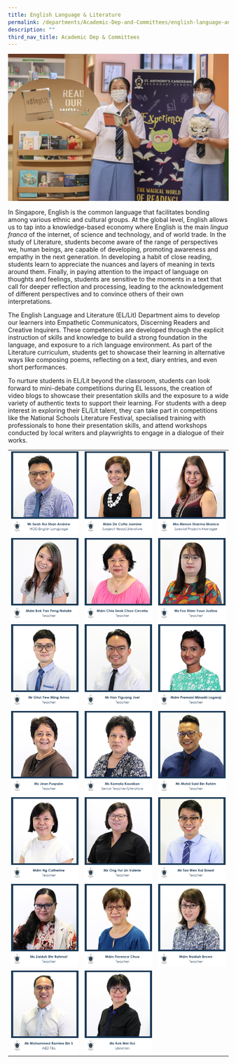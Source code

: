 ```yaml
---
title: English Language & Literature
permalink: /departments/Academic-Dep-and-Committees/english-language-and-literature/
description: ""
third_nav_title: Academic Dep & Committees
---
```

![](/images/Departments/Academic%20Dep%20&%20Comittee/ENGLISH%20LANGUAGE%20&%20LITERATURE/IMG_0583-1024x683.jpg)

In Singapore, English is the common language that facilitates bonding among various ethnic and cultural groups. At the global level, English allows us to tap into a knowledge-based economy where English is the main _lingua franca_ of the internet, of science and technology, and of world trade. In the study of Literature, students become aware of the range of perspectives we, human beings, are capable of developing, promoting awareness and empathy in the next generation. In developing a habit of close reading, students learn to appreciate the nuances and layers of meaning in texts around them. Finally, in paying attention to the impact of language on thoughts and feelings, students are sensitive to the moments in a text that call for deeper reflection and processing, leading to the acknowledgement of different perspectives and to convince others of their own interpretations.

The English Language and Literature (EL/Lit) Department aims to develop our learners into Empathetic Communicators, Discerning Readers and Creative Inquirers. These competencies are developed through the explicit instruction of skills and knowledge to build a strong foundation in the language, and exposure to a rich language environment. As part of the Literature curriculum, students get to showcase their learning in alternative ways like composing poems, reflecting on a text, diary entries, and even short performances.

To nurture students in EL/Lit beyond the classroom, students can look forward to mini-debate competitions during EL lessons, the creation of video blogs to showcase their presentation skills and the exposure to a wide variety of authentic texts to support their learning. For students with a deep interest in exploring their EL/Lit talent, they can take part in competitions like the National Schools Literature Festival, specialised training with professionals to hone their presentation skills, and attend workshops conducted by local writers and playwrights to engage in a dialogue of their works.

|   |   |   |
|---|---|---|
| ![](/images/Departments/Academic%20Dep%20&%20Comittee/ENGLISH%20LANGUAGE%20&%20LITERATURE/1_Mr-Seah-Hui-Shan-Andrew.jpg)  | ![](/images/Departments/Academic%20Dep%20&%20Comittee/ENGLISH%20LANGUAGE%20&%20LITERATURE/2_MDM-DE-COTTA-JANNINE.jpg)  |![](/images/Departments/Academic%20Dep%20&%20Comittee/ENGLISH%20LANGUAGE%20&%20LITERATURE/3_MRS-MENON-SHARMA-MONICA.jpg)  |
|  ![](/images/Departments/Academic%20Dep%20&%20Comittee/ENGLISH%20LANGUAGE%20&%20LITERATURE/4_MDM-NATALIE-BOK-YAN-PENG-1.jpg)  |  ![](/images/Departments/Academic%20Dep%20&%20Comittee/ENGLISH%20LANGUAGE%20&%20LITERATURE/5_MDM-CECELIA-CHIA-SEOK-CHOO.jpg) | ![](/images/Departments/Academic%20Dep%20&%20Comittee/ENGLISH%20LANGUAGE%20&%20LITERATURE/7_MS-FOO-KHIM-YOUN-JUSTINA.jpg)  |
|![](/images/Departments/Academic%20Dep%20&%20Comittee/ENGLISH%20LANGUAGE%20&%20LITERATURE/8_MR-GHUI-YEW-MING-AMOS.jpg)   |![](/images/Departments/Academic%20Dep%20&%20Comittee/ENGLISH%20LANGUAGE%20&%20LITERATURE/9_MR-HAN-YIGUANG-JOEL.jpg)   |  ![](/images/Departments/Academic%20Dep%20&%20Comittee/ENGLISH%20LANGUAGE%20&%20LITERATURE/Mdm-Premani-Minashi-Logaraj-EL-Dept-Teacher.jpg) |
|  ![](/images/Departments/Academic%20Dep%20&%20Comittee/ENGLISH%20LANGUAGE%20&%20LITERATURE/11_MS-JEAN-PUSPALM.jpg) |![](/images/Departments/Academic%20Dep%20&%20Comittee/ENGLISH%20LANGUAGE%20&%20LITERATURE/12_MS-KAMALA-KAUSIKAN.jpg)   | ![](/images/Departments/Academic%20Dep%20&%20Comittee/ENGLISH%20LANGUAGE%20&%20LITERATURE/13_MR-MOHD-SAID.jpg)  |
|  ![](/images/Departments/Academic%20Dep%20&%20Comittee/ENGLISH%20LANGUAGE%20&%20LITERATURE/15_MDM-CATHERINE-NG.jpg) | ![](/images/Departments/Academic%20Dep%20&%20Comittee/ENGLISH%20LANGUAGE%20&%20LITERATURE/17_MS-ONG-HUI-LIN-VALERIE.jpg)  | ![](/images/Departments/Academic%20Dep%20&%20Comittee/ENGLISH%20LANGUAGE%20&%20LITERATURE/19_MR-ERNEST-TAN.jpg)  |
| ![](/images/Departments/Academic%20Dep%20&%20Comittee/ENGLISH%20LANGUAGE%20&%20LITERATURE/20_MS-ZAIDAH-BTE-RAHMAT.jpg)  | ![](/images/Departments/Academic%20Dep%20&%20Comittee/ENGLISH%20LANGUAGE%20&%20LITERATURE/6_MRS-FLORENCE-CHIA.jpg)  | ![](/images/Departments/Academic%20Dep%20&%20Comittee/ENGLISH%20LANGUAGE%20&%20LITERATURE/14_MS-NADIAH-BROWN.jpg)  |
|  ![](/images/Departments/Academic%20Dep%20&%20Comittee/ENGLISH%20LANGUAGE%20&%20LITERATURE/21_MR-MOHAMMED-RAMLEE.jpg) |  ![](/images/Departments/Academic%20Dep%20&%20Comittee/ENGLISH%20LANGUAGE%20&%20LITERATURE/22_MS-KOK-MEI-HUI-1.jpg) |   |